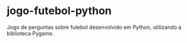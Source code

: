 # jogo-futebol-python
Jogo de perguntas sobre futebol desenvolvido em Python, utilizando a biblioteca Pygame.
